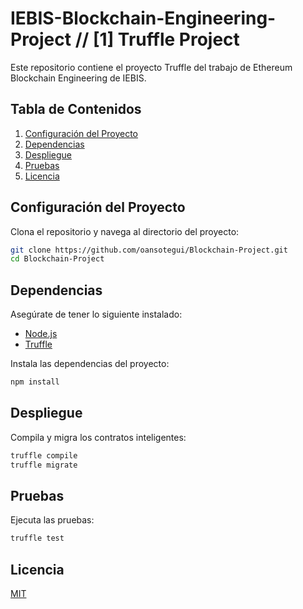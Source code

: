 # IEBIS-Blockchain-Engineering-Project // [1] Truffle Project

Este repositorio contiene el proyecto Truffle del trabajo de Ethereum Blockchain Engineering de IEBIS.

## Tabla de Contenidos
1. [Configuración del Proyecto](#configuración-del-proyecto)
2. [Dependencias](#dependencias)
3. [Despliegue](#despliegue)
4. [Pruebas](#pruebas)
5. [Licencia](#licencia)

## Configuración del Proyecto

Clona el repositorio y navega al directorio del proyecto:

```bash
git clone https://github.com/oansotegui/Blockchain-Project.git
cd Blockchain-Project
```

## Dependencias

Asegúrate de tener lo siguiente instalado:

- [Node.js](https://nodejs.org/)
- [Truffle](https://www.trufflesuite.com/)

Instala las dependencias del proyecto:

```bash
npm install
```

## Despliegue

Compila y migra los contratos inteligentes:

```bash
truffle compile
truffle migrate
```

## Pruebas

Ejecuta las pruebas:

```bash
truffle test
```

## Licencia

[MIT](https://choosealicense.com/licenses/mit/)